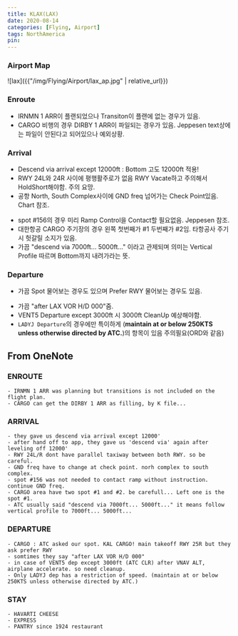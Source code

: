 ```yaml
---
title: KLAX(LAX)
date: 2020-08-14
categories: [Flying, Airport]
tags: NorthAmerica
pin:
---
```

### Airport Map
![lax]({{"/img/Flying/Airport/lax_ap.jpg" | relative_url}})

### Enroute
* IRNMN 1 ARR이 플랜되었으나 Transiton이 플랜에 없는 경우가 있음.
* CARGO 비행의 경우 DIRBY 1 ARR이 파일되는 경우가 있음. Jeppesen text상에는 파일이 안된다고 되어있으나 예외상황.

### Arrival
* Descend via arrival except 12000ft : Bottom 고도 12000ft 적용!
* RWY 24L와 24R 사이에 평행활주로가 없음 RWY Vacate하고 주의해서 HoldShort해야함. 주의 요망.
* 공항 North, South Complex사이에 GND freq 넘어가는 Check Point있음. Chart 참조.
- spot #156의 경우 미리 Ramp Control을 Contact할 필요없음. Jeppesen 참조.
- 대한항공 CARGO 주기장의 경우 왼쪽 첫번째가 #1 두번째가 #2임. 타항공사 주기시 헛갈릴 소지가 있음.
- 가끔 "descend via 7000ft... 5000ft..." 이라고 관제되며 의미는 Vertical Profile 따르며 Bottom까지 내려가라는 뜻.

### Departure
* 가끔 Spot 물어보는 경우도 있으며 Prefer RWY 물어보는 경우도 있음.
- 가끔 "after LAX VOR H/D 000"줌.
- VENT5 Departure except 3000ft 시 3000ft CleanUp 예상해야함.
- `LADYJ Departure`의 경우에만 특이하게 (**maintain at or below 250KTS unless otherwise directed by ATC.**)의 항목이 있음 주의필요(ORD와 같음)


## From OneNote

### ENROUTE
	- IRNMN 1 ARR was planning but transitions is not included on the flight plan.
	- CARGO can get the DIRBY 1 ARR as filling, by K file...

### ARRIVAL
	- they gave us descend via arrival except 12000'
	- after hand off to app, they gave us 'descend via' again after leveling off 12000'
	- RWY 24L/R dont have parallel taxiway between both RWY. so be careful.
	- GND freq have to change at check point. norh complex to south complex.
	- spot #156 was not needed to contact ramp without instruction. continue GND freq.
	- CARGO area have two spot #1 and #2. be carefull... Left one is the spot #1.
	- ATC usually said "descend via 7000ft... 5000ft..." it means follow vertical profile to 7000ft... 5000ft...

### DEPARTURE
	- CARGO : ATC asked our spot. KAL CARGO! main takeoff RWY 25R but they ask prefer RWY
	- somtimes they say "after LAX VOR H/D 000"
	- in case of VENT5 dep except 3000ft (ATC CLR) after VNAV ALT, airplane accelerate. so need cleanup.
	- Only LADYJ dep has a restriction of speed. (maintain at or below 250KTS unless otherwise directed by ATC.)


### STAY
	- HAVARTI CHEESE
	- EXPRESS
	- PANTRY since 1924 restaurant
